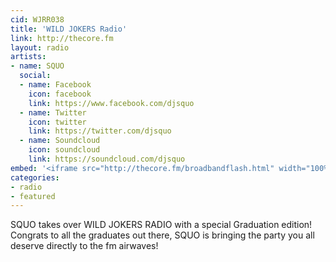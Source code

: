 ```yaml
---
cid: WJRR038
title: 'WILD JOKERS Radio'
link: http://thecore.fm
layout: radio
artists: 
- name: SQUO
  social:
  - name: Facebook
    icon: facebook
    link: https://www.facebook.com/djsquo
  - name: Twitter
    icon: twitter
    link: https://twitter.com/djsquo
  - name: Soundcloud
    icon: soundcloud
    link: https://soundcloud.com/djsquo
embed: '<iframe src="http://thecore.fm/broadbandflash.html" width="100%" height="350px"></iframe>'
categories:
- radio
- featured
---
```


SQUO takes over WILD JOKERS RADIO with a special Graduation edition! Congrats to all the graduates out there, SQUO is bringing the party you all deserve directly to the fm airwaves!